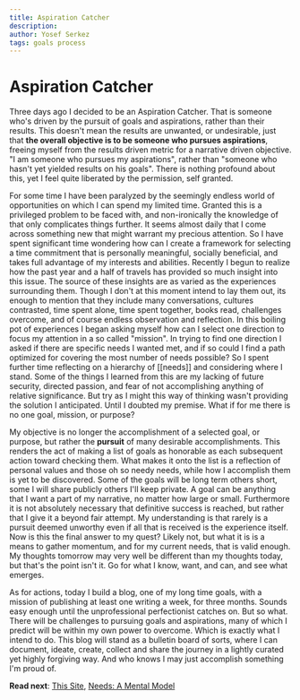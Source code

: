 ```yaml
---
title: Aspiration Catcher
description:
author: Yosef Serkez
tags: goals process
---
```


# Aspiration Catcher
Three days ago I decided to be an Aspiration Catcher. That is someone who's driven by the pursuit of goals and
aspirations, rather than their results. This doesn't mean the results are unwanted, or undesirable, just that **the
overall objective is to be someone who pursues aspirations**, freeing myself from the results driven metric for a
narrative driven objective. "I am someone who pursues my aspirations", rather than "someone who hasn't yet yielded
results on his goals". There is nothing profound about this, yet I feel quite liberated by the permission, self granted.

For some time I have been paralyzed by the seemingly endless world of opportunities on which I can spend my limited
time. Granted this is a privileged problem to be faced with, and non-ironically the knowledge of that only complicates
things further. It seems almost daily that I come across something new that might warrant my precious attention. So I
have spent significant time wondering how can I create a framework for selecting a time commitment that is personally
meaningful, socially beneficial, and takes full advantage of my interests and abilities. Recently I begun to realize how
the past year and a half of travels has provided so much insight into this issue. The source of these insights are as
varied as the experiences surrounding them. Though I don't at this moment intend to lay them out, its enough to mention
that they include many conversations, cultures contrasted, time spent alone, time spent together, books read, challenges
overcome, and of course endless observation and reflection. In this boiling pot of experiences I began asking myself how
can I select one direction to focus my attention in a so called "mission". In trying to find one direction I asked if
there are specific needs I wanted met, and if so could I find a path optimized for covering the most number of needs
possible? So I spent further time reflecting on a hierarchy of [[needs]] and considering where I stand. Some of the
things I learned from this are my lacking of future security, directed passion, and fear of not accomplishing anything
of relative significance. But try as I might this way of thinking wasn't providing the solution I anticipated. Until I
doubted my premise. What if for me there is no one goal, mission, or purpose?

My objective is no longer the accomplishment of a selected goal, or purpose, but rather the **pursuit** of many
desirable accomplishments. This renders the act of making a list of goals as honorable as each subsequent action toward
checking them. What makes it onto the list is a reflection of personal values and those oh so needy needs, while how I
accomplish them is yet to be discovered. Some of the goals will be long term others short, some I will share publicly
others I'll keep private. A goal can be anything that I want a part of my narrative, no matter how large or small.
Furthermore it is not absolutely necessary that definitive success is reached, but rather that I give it a beyond fair
attempt. My understanding is that rarely is a pursuit deemed unworthy even if all that is received is the experience
itself. Now is this the final answer to my quest? Likely not, but what it is is a means to gather momentum, and for my
current needs, that is valid enough. My thoughts tomorrow may very well be different than my thoughts today, but that's
the point isn't it. Go for what I know, want, and can, and see what emerges.

As for actions, today I build a blog, one of my long time goals, with a mission of publishing at least one writing a
week, for three months. Sounds easy enough until the unprofessional perfectionist catches on. But so what. There will be
challenges to pursuing goals and aspirations, many of which I predict will be within my own power to overcome. Which is
exactly what I intend to do. This blog will stand as a bulletin board of sorts, where I can document, ideate, create,
collect and share the journey in a lightly curated yet highly forgiving way. And who knows I may just accomplish
something I'm proud of.

**Read next**: [This Site](2021-04-04-This-Site.md), [Needs: A Mental Model](2022-01-04-Needs:-A-Mental-Model.md)
